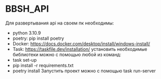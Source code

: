 # BBSH_API
Для развертывания api на своем пк необходимы:
- python 3.10.9
- poetry: pip install poetry
- Docker: https://docs.docker.com/desktop/install/windows-install/
- Task: https://taskfile.dev/installation/
установить необходимые библиотеки можно с помощью любой из команд:
- task set-up
- pip install -r requirements.txt
- poetry install
Запустить проект можно с помощью task run-server

